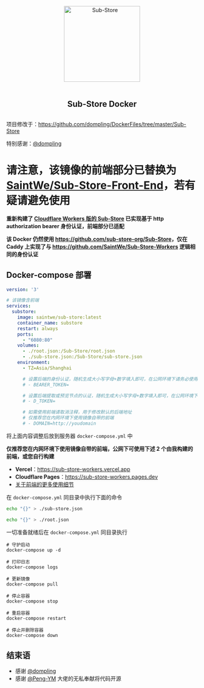 <div align="center">
<br>
<img width="200" src="https://raw.githubusercontent.com/58xinian/icon/master/Sub-Store1.png" alt="Sub-Store">
<br>
<br>
<h2 align="center">Sub-Store Docker<h2>
</div>

项目修改于：<https://github.com/dompling/DockerFiles/tree/master/Sub-Store>

特别感谢：[@dompling](https://github.com/dompling)

# 请注意，该镜像的前端部分已替换为 [SaintWe/Sub-Store-Front-End](https://github.com/SaintWe/Sub-Store-Front-End)，若有疑请避免使用

**重新构建了 [Cloudflare Workers 版的 Sub-Store](https://github.com/SaintWe/Sub-Store-Workers) 已实现基于 http authorization bearer 身份认证，前端部分已适配**

**该 Docker 仍然使用 <https://github.com/sub-store-org/Sub-Store>，仅在 Caddy 上实现了与 <https://github.com/SaintWe/Sub-Store-Workers> 逻辑相同的身份认证**

## Docker-compose 部署

``` yml
version: '3'

# 该镜像含前端
services:
  substore:
    image: saintwe/sub-store:latest
    container_name: substore
    restart: always
    ports:
      - "6080:80"
    volumes:
      - ./root.json:/Sub-Store/root.json
      - ./sub-store.json:/Sub-Store/sub-store.json
    environment:
      - TZ=Asia/Shanghai

      # 设置后端的身份认证，随机生成大小写字母+数字填入即可，在公网环境下请务必使用
      # - BEARER_TOKEN=

      # 设置后端提取或预览节点的认证，随机生成大小写字母+数字填入即可，在公网环境下请务必使用
      # - D_TOKEN=

      # 如需使用前端请取消注释，用于修改默认的后端地址
      # 仅推荐您在内网环境下使用镜像自带的前端
      # - DOMAIN=http://youdomain
```

将上面内容调整后放到服务器 `docker-compose.yml` 中

**仅推荐您在内网环境下使用镜像自带的前端，公网下可使用下述 2 个由我构建的前端，或您自行构建**

- **Vercel**：<https://sub-store-workers.vercel.app>
- **Cloudflare Pages**：<https://sub-store-workers.pages.dev>
- [关于前端的更多使用细节](https://github.com/SaintWe/Sub-Store-Workers#%E5%89%8D%E7%AB%AF)

在 `docker-compose.yml` 同目录中执行下面的命令

``` sh
echo "{}" > ./sub-store.json

echo "{}" > ./root.json
```

一切准备就绪后在 `docker-compose.yml` 同目录执行

```
# 守护启动
docker-compose up -d

# 打印日志
docker-compose logs

# 更新镜像
docker-compose pull

# 停止容器
docker-compose stop

# 重启容器
docker-compose restart

# 停止并删除容器
docker-compose down
```

## 结束语

- 感谢 [@dompling](https://github.com/dompling)
- 感谢 [@Peng-YM](https://github.com/Peng-YM) 大佬的无私奉献将代码开源
